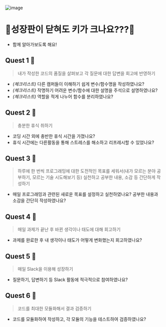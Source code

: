 ![image](https://github.com/user-attachments/assets/5721f3e0-5fbc-415d-bc40-63bfa24afd0b)


# 🤔성장판이 닫혀도 키가 크나요???🤔
 - 함께 알아가보도록 해요!

## Quest 1 📌
 > 내가 작성한 코드의 품질을 살펴보고 각 질문에 대한 답변을 회고에 반영하기

  - *(체크리스트)* 다른 캠퍼들이 이해하기 쉽게 변수/함수명을 작성하였나요?
  - *(체크리스트)* 작명하기 어려운 변수/함수에 대한 설명을 주석으로 설명하였나요?
  - *(체크리스트)* 역할을 적게 나누어 함수를 분리하였나요?

## Quest 2 📌
 > 충분한 휴식 취하기
  - 코딩 시간 외에 충반한 휴식 시간을 가졌나요?
  - 휴식 시간에는 다른활동을 통해 스트레스를 해소하고 리프레시할 수 있었나요?

## Quest 3 📌
 > 하루에 한 번씩 프로그래밍에 대한 도전적인 목표를 세워서(내가 모르는 분야 공부하기, 모르는 기술 시도해보기 등) 실천하고 공부한 내용, 소감 등 간단하게 작성하기
  - 매일 프로그래밍과 관련된 새로운 목표를 설정하고 실천하였나요? 공부한 내용과 소감을 간단히 작성하였나요?
    
## Quest 4 📌
 > 매일 과제가 끝난 후 바뀐 생각이나 태도에 대해 회고하기
  - 과제를 완료한 후 내 생각이나 태도가 어떻게 변화했는지 회고하였나요?

## Quest 5 📌
 > 매일 Slack을 이용해 성장하기
  - 질문하기, 답변하기 등 Slack 활동에 적극적으로 참여하였나요?

## Quest 6 📌
 > 코드를 최대한 모듈화해서 결과 검증하기
  - 코드를 모듈화하여 작성하고, 각 모듈의 기능을 테스트하여 검증하였나요?
